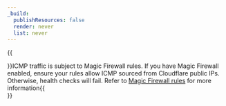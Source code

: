 ```yaml
---
_build:
  publishResources: false
  render: never
  list: never
---
```


{{<Aside type="warning">}}ICMP traffic is subject to Magic Firewall rules. If you have Magic Firewall enabled, ensure your rules allow ICMP sourced from Cloudflare public IPs. Otherwise, health checks will fail. Refer to [Magic Firewall rules](/magic-firewall/about/ruleset-logic/#magic-firewall-rules-and-magic-transit-endpoint-health-checks) for more information{{</Aside>}}